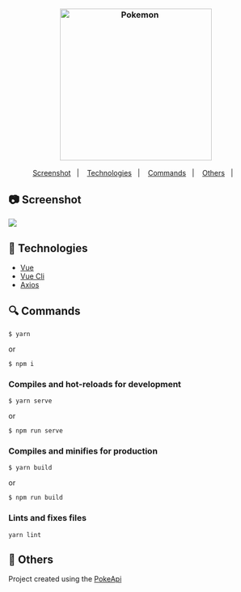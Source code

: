 <h3 align="center">
<img src="https://user-images.githubusercontent.com/58083563/89745334-83830d00-da89-11ea-8eb0-c5a5e506f8c6.png" alt="Pokemon" width="300"/></h3>

<p align="center">
  <a href="#camera-Screenshot">Screenshot</a>&nbsp;&nbsp;&nbsp;|&nbsp;&nbsp;&nbsp;
  <a href="#rocket-Technologies">Technologies</a>&nbsp;&nbsp;&nbsp;|&nbsp;&nbsp;&nbsp;
  <a href="#mag-Commands">Commands</a>&nbsp;&nbsp;&nbsp;|&nbsp;&nbsp;&nbsp;
  <a href="#gift-Others">Others</a>&nbsp;&nbsp;&nbsp;|&nbsp;&nbsp;&nbsp;
</p>

## :camera: Screenshot
<img src="https://user-images.githubusercontent.com/58083563/89745556-05276a80-da8b-11ea-863e-e2abad2fe351.png" />

## :rocket: Technologies

- [Vue](https://vuejs.org/)
- [Vue Cli](https://cli.vuejs.org/)
- [Axios](https://github.com/axios/axios)

## :mag: Commands
```
$ yarn
```

or

```
$ npm i
```
### Compiles and hot-reloads for development
```
$ yarn serve
```

or 

```
$ npm run serve
```

### Compiles and minifies for production
```
$ yarn build
```

or 

```
$ npm run build
```
### Lints and fixes files
```
yarn lint
```

## :gift: Others

Project created using the <a href="https://pokeapi.co/">PokeApi</a>
